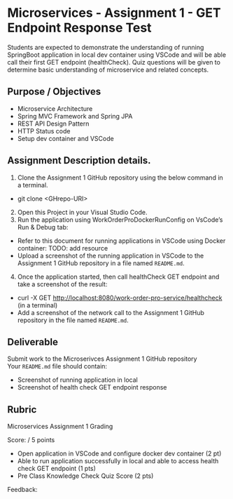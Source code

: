 # Microservices - Assignment 1 - GET Endpoint Response Test

Students are expected to demonstrate the understanding of running SpringBoot application in local dev container using VSCode and will be able call their first GET endpoint (healthCheck). Quiz questions will be given to determine basic understanding of microservice and related concepts.

## Purpose / Objectives

- Microservice Architecture  
- Spring MVC Framework and Spring JPA  
- REST API Design Pattern  
- HTTP Status code  
- Setup dev container and VSCode 


## Assignment Description details.

1. Clone the Assignment 1 GitHub repository using the below command  in a terminal.  
  * git clone \<GHrepo-URI\>  
2. Open this Project in your Visual Studio Code.  
3. Run the application using WorkOrderProDockerRunConfig on VsCode’s Run & Debug tab:   
  * Refer to this document for running applications in VSCode using Docker container: TODO: add resource  
  * Upload a screenshot of the running application in VSCode to the Assignment 1 GitHub repository in a file named `README.md`.  
4. Once the application started, then call healthCheck GET endpoint and take a screenshot of the result:   
  *  curl \-X GET [http://localhost:8080/work-order-pro-service/healthcheck](http://localhost:8080/work-order-pro-service/healthcheck) (in a terminal)   
  * Add a screenshot of the network call to the Assignment 1 GitHub repository in the file named `README.md`.  

## Deliverable

Submit work to the Microserivces Assignment 1 GitHub repository  
Your `README.md` file should contain: 
* Screenshot of running application in local  
* Screenshot of health check GET endpoint response  

## Rubric

Microservices Assignment 1 Grading

Score:  / 5 points

- Open application in VSCode and configure docker dev container (2 pt)  
- Able to run application successfully in local and able to access health check GET endpoint (1 pts)  
- Pre Class Knowledge Check Quiz Score (2 pts)

Feedback: 

